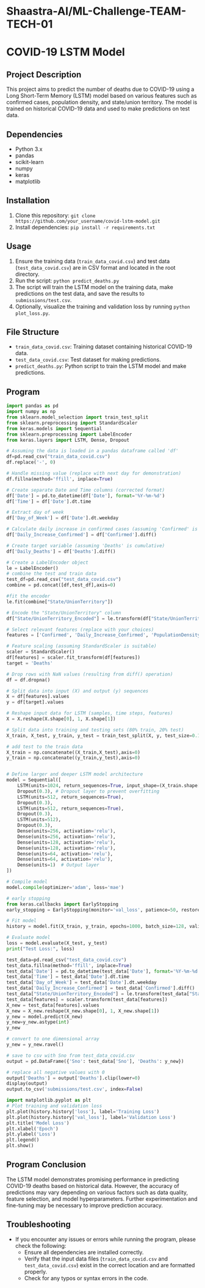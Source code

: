# Shaastra-AI/ML-Challenge-TEAM-TECH-01
# COVID-19 LSTM Model

## Project Description
This project aims to predict the number of deaths due to COVID-19 using a Long Short-Term Memory (LSTM) model based on various features such as confirmed cases, population density, and state/union territory. The model is trained on historical COVID-19 data and used to make predictions on test data.

## Dependencies
- Python 3.x
- pandas
- scikit-learn
- numpy
- keras
- matplotlib

## Installation
1. Clone this repository: `git clone https://github.com/your_username/covid-lstm-model.git`
2. Install dependencies: `pip install -r requirements.txt`

## Usage
1. Ensure the training data (`train_data_covid.csv`) and test data (`test_data_covid.csv`) are in CSV format and located in the root directory.
2. Run the script: `python predict_deaths.py`
3. The script will train the LSTM model on the training data, make predictions on the test data, and save the results to `submissions/test.csv`.
4. Optionally, visualize the training and validation loss by running `python plot_loss.py`.

## File Structure
- `train_data_covid.csv`: Training dataset containing historical COVID-19 data.
- `test_data_covid.csv`: Test dataset for making predictions.
- `predict_deaths.py`: Python script to train the LSTM model and make predictions.

## Program
```.py
import pandas as pd
import numpy as np
from sklearn.model_selection import train_test_split
from sklearn.preprocessing import StandardScaler
from keras.models import Sequential
from sklearn.preprocessing import LabelEncoder
from keras.layers import LSTM, Dense, Dropout

# Assuming the data is loaded in a pandas dataframe called 'df'
df=pd.read_csv("train_data_covid.csv")
df.replace('-', 0)

# Handle missing value (replace with next day for demonstration)
df.fillna(method='ffill', inplace=True)

# Create separate Date and Time columns (corrected format)
df['Date'] = pd.to_datetime(df['Date'], format='%Y-%m-%d')
df['Time'] = df['Date'].dt.time

# Extract day of week
df['Day_of_Week'] = df['Date'].dt.weekday

# Calculate daily increase in confirmed cases (assuming 'Confirmed' is cases)
df['Daily_Increase_Confirmed'] = df['Confirmed'].diff()

# Create target variable (assuming 'Deaths' is cumulative)
df['Daily_Deaths'] = df['Deaths'].diff()

# Create a LabelEncoder object
le = LabelEncoder()
# combine the test and train data
test_df=pd.read_csv("test_data_covid.csv")
combine = pd.concat([df,test_df],axis=0)

#fit the encoder
le.fit(combine["State/UnionTerritory"])

# Encode the "State/UnionTerritory" column
df["State/UnionTerritory_Encoded"] = le.transform(df["State/UnionTerritory"])

# Select relevant features (replace with your choices)
features = ['Confirmed', 'Daily_Increase_Confirmed', 'PopulationDensityPerSqKm',"State/UnionTerritory_Encoded"]

# Feature scaling (assuming StandardScaler is suitable)
scaler = StandardScaler()
df[features] = scaler.fit_transform(df[features])
target = 'Deaths'

# Drop rows with NaN values (resulting from diff() operation)
df = df.dropna()

# Split data into input (X) and output (y) sequences
X = df[features].values
y = df[target].values

# Reshape input data for LSTM (samples, time steps, features)
X = X.reshape(X.shape[0], 1, X.shape[1])

# Split data into training and testing sets (80% train, 20% test)
X_train, X_test, y_train, y_test = train_test_split(X, y, test_size=0.1)

# add test to the train data
X_train = np.concatenate((X_train,X_test),axis=0)
y_train = np.concatenate((y_train,y_test),axis=0)


# Define larger and deeper LSTM model architecture
model = Sequential([
    LSTM(units=1024, return_sequences=True, input_shape=(X_train.shape[1], X_train.shape[2])),
    Dropout(0.3), # Dropout layer to prevent overfitting
    LSTM(units=512, return_sequences=True),
    Dropout(0.3),
    LSTM(units=512, return_sequences=True),
    Dropout(0.3),
    LSTM(units=512),
    Dropout(0.3),
    Dense(units=256, activation='relu'),
    Dense(units=256, activation='relu'),
    Dense(units=128, activation='relu'), 
    Dense(units=128, activation='relu'),
    Dense(units=64, activation='relu'),
    Dense(units=64, activation='relu'),  
    Dense(units=1)  # Output layer
])

# Compile model
model.compile(optimizer='adam', loss='mae')

# early stopping
from keras.callbacks import EarlyStopping
early_stopping = EarlyStopping(monitor='val_loss', patience=50, restore_best_weights=True, verbose=1)

# Fit model
history = model.fit(X_train, y_train, epochs=1000, batch_size=128, validation_split=0.4, callbacks=[early_stopping], verbose=1)

# Evaluate model
loss = model.evaluate(X_test, y_test)
print("Test Loss:", loss)

test_data=pd.read_csv("test_data_covid.csv")
test_data.fillna(method='ffill', inplace=True)
test_data['Date'] = pd.to_datetime(test_data['Date'], format='%Y-%m-%d')
test_data['Time'] = test_data['Date'].dt.time
test_data['Day_of_Week'] = test_data['Date'].dt.weekday
test_data['Daily_Increase_Confirmed'] = test_data['Confirmed'].diff()
test_data["State/UnionTerritory_Encoded"] = le.transform(test_data["State/UnionTerritory"])
test_data[features] = scaler.transform(test_data[features])
X_new = test_data[features].values
X_new = X_new.reshape(X_new.shape[0], 1, X_new.shape[1])
y_new = model.predict(X_new)
y_new=y_new.astype(int)
y_new

# convert to one dimensional array
y_new = y_new.ravel()

# save to csv with Sno from test_data_covid.csv
output = pd.DataFrame({'Sno': test_data['Sno'], 'Deaths': y_new})

# replace all negative values with 0
output['Deaths'] = output['Deaths'].clip(lower=0)
display(output)
output.to_csv('submissions/test.csv', index=False)

import matplotlib.pyplot as plt
# Plot training and validation loss
plt.plot(history.history['loss'], label='Training Loss')
plt.plot(history.history['val_loss'], label='Validation Loss')
plt.title('Model Loss')
plt.xlabel('Epoch')
plt.ylabel('Loss')
plt.legend()
plt.show()

```

## Program Conclusion
The LSTM model demonstrates promising performance in predicting COVID-19 deaths based on historical data. However, the accuracy of predictions may vary depending on various factors such as data quality, feature selection, and model hyperparameters. Further experimentation and fine-tuning may be necessary to improve prediction accuracy.

## Troubleshooting
- If you encounter any issues or errors while running the program, please check the following:
  - Ensure all dependencies are installed correctly.
  - Verify that the input data files (`train_data_covid.csv` and `test_data_covid.csv`) exist in the correct location and are formatted properly.
  - Check for any typos or syntax errors in the code.
